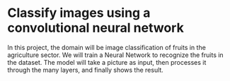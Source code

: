 # Classify images using a convolutional neural network

In this project, the domain will be image classification of fruits in the agriculture sector. We will train a Neural Network to recognize the fruits in the dataset. The model will take a picture as input, then processes it through the many layers, and finally shows the result.
